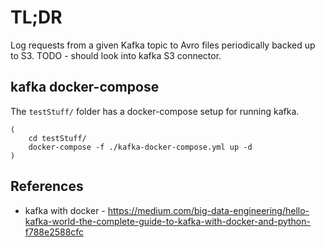 # TL;DR

Log requests from a given Kafka topic to Avro files
periodically backed up to S3.
TODO - should look into kafka S3 connector.

## kafka docker-compose

The `testStuff/` folder has a docker-compose setup for running kafka.

```
(
    cd testStuff/
    docker-compose -f ./kafka-docker-compose.yml up -d
)
```

## References

* kafka with docker - https://medium.com/big-data-engineering/hello-kafka-world-the-complete-guide-to-kafka-with-docker-and-python-f788e2588cfc
